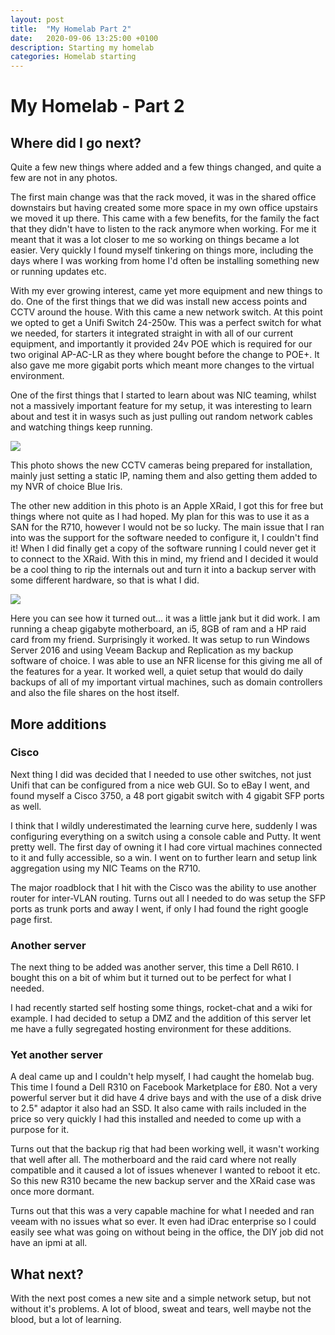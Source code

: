 ```yaml
---
layout: post
title:  "My Homelab Part 2"
date:   2020-09-06 13:25:00 +0100
description: Starting my homelab
categories: Homelab starting 
---
```


# My Homelab - Part 2

## Where did I go next?
Quite a few new things where added and a few things changed, and quite a few are not in any photos.

The first main change was that the rack moved, it was in the shared office downstairs but having created some more space in my own office upstairs we moved it up there. This came with a few benefits, for the family the fact that they didn't have to listen to the rack anymore when working. For me it meant that it was a lot closer to me so working on things became a lot easier. Very quickly I found myself tinkering on things more, including the days where I was working from home I'd often be installing something new or running updates etc.

With my ever growing interest, came yet more equipment and new things to do. One of the first things that we did was install new access points and CCTV around the house. With this came a new network switch. At this point we opted to get a Unifi Switch 24-250w. This was a perfect switch for what we needed, for starters it integrated straight in with all of our current equipment, and importantly it provided 24v POE which is required for our two original AP-AC-LR as they where bought before the change to POE+. It also gave me more gigabit ports which meant more changes to the virtual environment.

One of the first things that I started to learn about was NIC teaming, whilst not a massively important feature for my setup, it was interesting to learn about and test it in wasys such as just pulling out random network cables and watching things keep running.

![]({{site.url}}/assets/OfficeRack.jpg)

This photo shows the new CCTV cameras being prepared for installation, mainly just setting a static IP, naming them and also getting them added to my NVR of choice Blue Iris.

The other new addition in this photo is an Apple XRaid, I got this for free but things where not quite as I had hoped. My plan for this was to use it as a SAN for the R710, however I would not be so lucky. The main issue that I ran into was the support for the software needed to configure it, I couldn't find it! When I did finally get a copy of the software running I could never get it to connect to the XRaid. With this in mind, my friend and I decided it would be a cool thing to rip the internals out and turn it into a backup server with some different hardware, so that is what I did. 

![]({{site.url}}/assets/BackupRig.jpg)

Here you can see how it turned out... it was a little jank but it did work. I am running a cheap gigabyte motherboard, an i5, 8GB of ram and a HP raid card from my friend. Surprisingly it worked. It was setup to run Windows Server 2016 and using Veeam Backup and Replication as my backup software of choice. I was able to use an NFR license for this giving me all of the features for a year. It worked well, a quiet setup that would do daily backups of all of my important virtual machines, such as domain controllers and also the file shares on the host itself.

## More additions
### Cisco
Next thing I did was decided that I needed to use other switches, not just Unifi that can be configured from a nice web GUI. So to eBay I went, and found myself a Cisco 3750, a 48 port gigabit switch with 4 gigabit SFP ports as well.

I think that I wildly underestimated the learning curve here, suddenly I was configuring everything on a switch using a console cable and Putty. It went pretty well. The first day of owning it I had core virtual machines connected to it and fully accessible, so a win. I went on to further learn and setup link aggregation using my NIC Teams on the R710. 

The major roadblock that I hit with the Cisco was the ability to use another router for inter-VLAN routing. Turns out all I needed to do was setup the SFP ports as trunk ports and away I went, if only I had found the right google page first. 

### Another server
The next thing to be added was another server, this time a Dell R610. I bought this on a bit of whim but it turned out to be perfect for what I needed. 

I had recently started self hosting some things, rocket-chat and a wiki for example. I had decided to setup a DMZ and the addition of this server let me have a fully segregated hosting environment for these additions. 

### Yet another server
A deal came up and I couldn't help myself, I had caught the homelab bug. This time I found a Dell R310 on Facebook Marketplace for £80. Not a very powerful server but it did have 4 drive bays and with the use of a disk drive to 2.5" adaptor it also had an SSD. It also came with rails included in the price so very quickly I had this installed and needed to come up with a purpose for it.

Turns out that the backup rig that had been working well, it wasn't working that well after all. The motherboard and the raid card where not really compatible and it caused a lot of issues whenever I wanted to reboot it etc. So this new R310 became the new backup server and the XRaid case was once more dormant. 

Turns out that this was a very capable machine for what I needed and ran veeam with no issues what so ever. It even had iDrac enterprise so I could easily see what was going on without being in the office, the DIY job did not have an ipmi at all. 

## What next?
With the next post comes a new site and a simple network setup, but not without it's problems. A lot of blood, sweat and tears, well maybe not the blood, but a lot of learning.